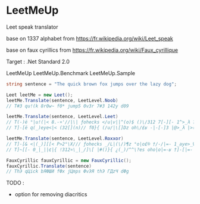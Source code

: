 # LeetMeUp
Leet speak translator

base on 1337 alphabet from https://fr.wikipedia.org/wiki/Leet_speak

base on faux cyrillics from https://fr.wikipedia.org/wiki/Faux_cyrillique

Target : .Net Standard 2.0

LeetMeUp
LeetMeUp.Benchmark
LeetMeUp.Sample

```csharp
string sentence = "The quick brown fox jumps over the lazy dog";

Leet leetMe = new Leet();
leetMe.Translate(sentence, LeetLevel.Noob)
// T#3 qu!(k 8r0w~ f0* jump5 0v3r 7#3 142y d09

leetMe.Translate(sentence, LeetLevel.Leet)
// T(-)ë °|u!(|< 8.-¤'//|\| ƒohecks </u|v||^(o)$ ()\/312 7[-][- 1^>_λ ?[]6
// T]-[ë q(_)eye<|< (32[](n)// f0}{ (/u/|\[]Dz oh\/£ʁ -|-[-]3 |@>_λ |>()C-

leetMe.Translate(sentence, LeetLevel.Roxxor)
// T]-[& <|(_)][[< P>2°\X/// ƒohecks _/L|(\/)¶z °o|o£® †/-/|=- 1_aye>_Ψ )()&
// T]~[[- 0_|_||¢|{ !312¤\_|_/]\[ |#()}{ ¿(_)/^^\?es oho|o|=-ʁ †]-[|=- 1_/-\=/=φ ?oh(_+

FauxCyrillic fauxCyrillic = new FauxCyrillic();
fauxCyrillic.Translate(sentence)
// ThЭ qЦick bЯФШИ fФx jЦmps ФvЭЯ thЭ ГДzЧ dФg
```


TODO :
- option for removing diacritics
